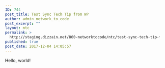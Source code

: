 ```yaml
---
ID: 744
post_title: Test Sync Tech Tip from WP
author: admin_network_to_code
post_excerpt: ""
layout: ntc
permalink: >
  http://staging.dizzain.net/860-networktocode/ntc/test-sync-tech-tip-from-wp/
published: true
post_date: 2017-12-04 14:05:57
---
```

Hello, world!